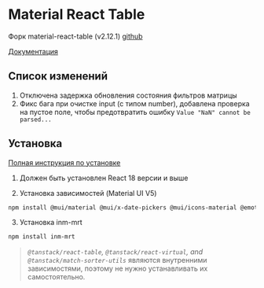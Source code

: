 # Material React Table
Форк material-react-table (v2.12.1) [github](https://github.com/KevinVandy/material-react-table)

[Документация](https://www.material-react-table.com/)

## Список изменений
1. Отключена задержка обновления состояния фильтров матрицы
2. Фикс бага при очистке input (с типом number), добавлена проверка на пустое поле, чтобы предотвратить ошибку `Value "NaN" cannot be parsed...`

## Установка

[Полная инструкция по установке](https://www.material-react-table.com/docs/getting-started/install)

1. Должен быть установлен React 18 версии и выше

2. Установка зависимостей (Material UI V5)

```bash
npm install @mui/material @mui/x-date-pickers @mui/icons-material @emotion/react @emotion/styled
```

3. Установка inm-mrt

```bash
npm install inm-mrt
```

> _`@tanstack/react-table`, `@tanstack/react-virtual`, and `@tanstack/match-sorter-utils`_ являются внутренними зависимостями, поэтому не нужно устанавливать их самостоятельно.